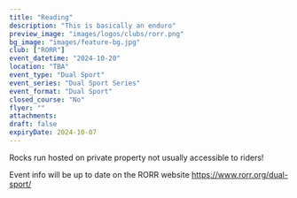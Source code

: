 ```yaml
---
title: "Reading"
description: "This is basically an enduro"
preview_image: "images/logos/clubs/rorr.png"
bg_image: "images/feature-bg.jpg"
club: ["RORR"]
event_datetime: "2024-10-20"
location: "TBA"
event_type: "Dual Sport"
event_series: "Dual Sport Series"
event_format: "Dual Sport"
closed_course: "No"
flyer: ""
attachments:
draft: false
expiryDate: 2024-10-07
---
```


Rocks run hosted on private property not usually accessible to riders! 

Event info will be up to date on the RORR website https://www.rorr.org/dual-sport/
